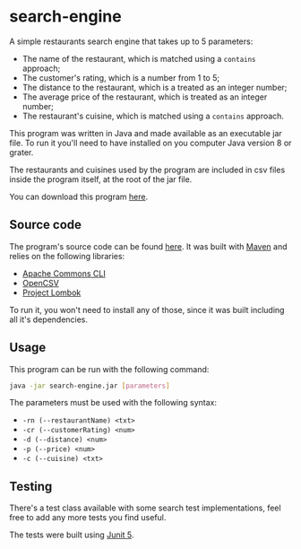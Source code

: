 # search-engine
A simple restaurants search engine that takes up to 5 parameters:
- The name of the restaurant, which is matched using a `contains` approach;
- The customer's rating, which is a number from 1 to 5;
- The distance to the restaurant, which is a treated as an integer number;
- The average price of the restaurant, which is treated as an integer number;
- The restaurant's cuisine, which is matched using a `contains` approach.

This program was written in Java and made available as an executable jar file. To run it you'll need to have installed on you computer Java version 8 or grater.

The restaurants and cuisines used by the program are included in csv files inside the program itself, at the root of the jar file.

You can download this program [here](https://github.com/mvpetrungaro/search-engine/raw/main/bin/search-engine.jar).

## Source code
The program's source code can be found [here](https://github.com/mvpetrungaro/search-engine/). It was built with [Maven](https://maven.apache.org/) and relies on the following libraries:

- [Apache Commons CLI](https://commons.apache.org/proper/commons-cli/)
- [OpenCSV](https://opencsv.sourceforge.net/)
- [Project Lombok](https://opencsv.sourceforge.net/)

To run it, you won't need to install any of those, since it was built including all it's dependencies.

## Usage
This program can be run with the following command:

```bash
java -jar search-engine.jar [parameters]
```

The parameters must be used with the following syntax:

- `-rn (--restaurantName) <txt>`
- `-cr (--customerRating) <num>`
- `-d (--distance) <num>`
- `-p (--price) <num>`
- `-c (--cuisine) <txt>`

## Testing
There's a test class available with some search test implementations, feel free to add any more tests you find useful.

The tests were built using [Junit 5](https://junit.org/junit5/).
